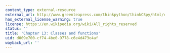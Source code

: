 ```yaml
---
content_type: external-resource
external_url: http://www.greenteapress.com/thinkpython/thinkCSpy/html/chap13.html
has_external_license_warning: true
license: https://en.wikipedia.org/wiki/All_rights_reserved
status: ''
title: 'Chapter 13: Classes and functions'
uid: d009e700-cf74-4be0-9778-c6e4d473e4af
wayback_url: ''
---
```

